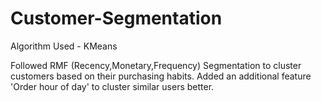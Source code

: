 # Customer-Segmentation
Algorithm Used - KMeans

Followed RMF (Recency,Monetary,Frequency) Segmentation to cluster customers based on their purchasing habits.
Added an additional feature 'Order hour of day' to cluster similar users better.
